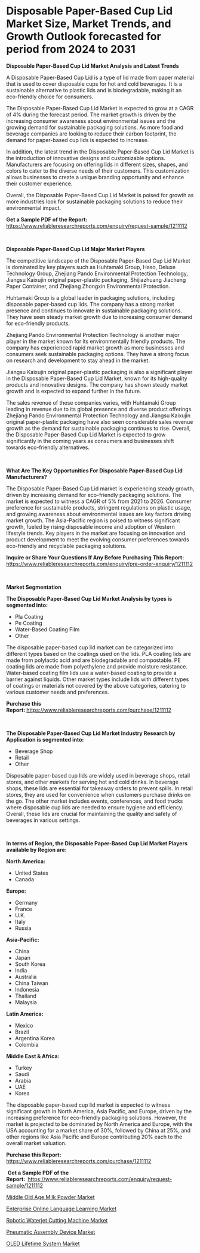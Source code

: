 <p><h1>Disposable Paper-Based Cup Lid Market Size, Market Trends, and Growth Outlook forecasted for period from 2024 to 2031</h1></p><p><strong>Disposable Paper-Based Cup Lid Market Analysis and Latest Trends</strong></p>
<p><p>A Disposable Paper-Based Cup Lid is a type of lid made from paper material that is used to cover disposable cups for hot and cold beverages. It is a sustainable alternative to plastic lids and is biodegradable, making it an eco-friendly choice for consumers.</p><p>The Disposable Paper-Based Cup Lid Market is expected to grow at a CAGR of 4% during the forecast period. The market growth is driven by the increasing consumer awareness about environmental issues and the growing demand for sustainable packaging solutions. As more food and beverage companies are looking to reduce their carbon footprint, the demand for paper-based cup lids is expected to increase.</p><p>In addition, the latest trend in the Disposable Paper-Based Cup Lid Market is the introduction of innovative designs and customizable options. Manufacturers are focusing on offering lids in different sizes, shapes, and colors to cater to the diverse needs of their customers. This customization allows businesses to create a unique branding opportunity and enhance their customer experience.</p><p>Overall, the Disposable Paper-Based Cup Lid Market is poised for growth as more industries look for sustainable packaging solutions to reduce their environmental impact.</p></p>
<p><strong>Get a Sample PDF of the Report:&nbsp;</strong> <a href="https://www.reliableresearchreports.com/enquiry/request-sample/1211112">https://www.reliableresearchreports.com/enquiry/request-sample/1211112</a></p>
<p>&nbsp;</p>
<p><strong>Disposable Paper-Based Cup Lid Major Market Players</strong></p>
<p><p>The competitive landscape of the Disposable Paper-Based Cup Lid Market is dominated by key players such as Huhtamaki Group, Haso, Deluxe Technology Group, Zhejiang Pando Environmental Protection Technology, Jiangsu Kaixujin original paper-plastic packaging, Shijiazhuang Jiacheng Paper Container, and Zhejiang Zhongxin Environmental Protection.</p><p>Huhtamaki Group is a global leader in packaging solutions, including disposable paper-based cup lids. The company has a strong market presence and continues to innovate in sustainable packaging solutions. They have seen steady market growth due to increasing consumer demand for eco-friendly products.</p><p>Zhejiang Pando Environmental Protection Technology is another major player in the market known for its environmentally friendly products. The company has experienced rapid market growth as more businesses and consumers seek sustainable packaging options. They have a strong focus on research and development to stay ahead in the market.</p><p>Jiangsu Kaixujin original paper-plastic packaging is also a significant player in the Disposable Paper-Based Cup Lid Market, known for its high-quality products and innovative designs. The company has shown steady market growth and is expected to expand further in the future.</p><p>The sales revenue of these companies varies, with Huhtamaki Group leading in revenue due to its global presence and diverse product offerings. Zhejiang Pando Environmental Protection Technology and Jiangsu Kaixujin original paper-plastic packaging have also seen considerable sales revenue growth as the demand for sustainable packaging continues to rise. Overall, the Disposable Paper-Based Cup Lid Market is expected to grow significantly in the coming years as consumers and businesses shift towards eco-friendly alternatives.</p></p>
<p>&nbsp;</p>
<p><strong>What Are The Key Opportunities For Disposable Paper-Based Cup Lid Manufacturers?</strong></p>
<p><p>The Disposable Paper-Based Cup Lid market is experiencing steady growth, driven by increasing demand for eco-friendly packaging solutions. The market is expected to witness a CAGR of 5% from 2021 to 2026. Consumer preference for sustainable products, stringent regulations on plastic usage, and growing awareness about environmental issues are key factors driving market growth. The Asia-Pacific region is poised to witness significant growth, fueled by rising disposable income and adoption of Western lifestyle trends. Key players in the market are focusing on innovation and product development to meet the evolving consumer preferences towards eco-friendly and recyclable packaging solutions.</p></p>
<p><strong>Inquire or Share Your Questions If Any Before Purchasing This Report:</strong> <a href="https://www.reliableresearchreports.com/enquiry/pre-order-enquiry/1211112">https://www.reliableresearchreports.com/enquiry/pre-order-enquiry/1211112</a></p>
<p>&nbsp;</p>
<p><strong>Market Segmentation</strong></p>
<p><strong>The Disposable Paper-Based Cup Lid Market Analysis by types is segmented into:</strong></p>
<p><ul><li>Pla Coating</li><li>Pe Coating</li><li>Water-Based Coating Film</li><li>Other</li></ul></p>
<p><p>The disposable paper-based cup lid market can be categorized into different types based on the coatings used on the lids. PLA coating lids are made from polylactic acid and are biodegradable and compostable. PE coating lids are made from polyethylene and provide moisture resistance. Water-based coating film lids use a water-based coating to provide a barrier against liquids. Other market types include lids with different types of coatings or materials not covered by the above categories, catering to various customer needs and preferences.</p></p>
<p><strong>Purchase this Report:&nbsp;</strong><a href="https://www.reliableresearchreports.com/purchase/1211112">https://www.reliableresearchreports.com/purchase/1211112</a></p>
<p>&nbsp;</p>
<p><strong>The Disposable Paper-Based Cup Lid Market Industry Research by Application is segmented into:</strong></p>
<p><ul><li>Beverage Shop</li><li>Retail</li><li>Other</li></ul></p>
<p><p>Disposable paper-based cup lids are widely used in beverage shops, retail stores, and other markets for serving hot and cold drinks. In beverage shops, these lids are essential for takeaway orders to prevent spills. In retail stores, they are used for convenience when customers purchase drinks on the go. The other market includes events, conferences, and food trucks where disposable cup lids are needed to ensure hygiene and efficiency. Overall, these lids are crucial for maintaining the quality and safety of beverages in various settings.</p></p>
<p>&nbsp;</p>
<p><strong>In terms of Region, the Disposable Paper-Based Cup Lid Market Players available by Region are:</strong></p>
<p>
    <p> <strong> North America: </strong>
        <ul>
            <li>United States</li>
            <li>Canada</li>
        </ul>
        </p> 
    <p> <strong> Europe: </strong>
        <ul>
            <li>Germany</li>
            <li>France</li>
            <li>U.K.</li>
            <li>Italy</li>
            <li>Russia</li>
        </ul>
        </p> 
    <p> <strong> Asia-Pacific: </strong>
        <ul>
            <li>China</li>
            <li>Japan</li>
            <li>South Korea</li>
            <li>India</li>
            <li>Australia</li>
            <li>China Taiwan</li>
            <li>Indonesia</li>
            <li>Thailand</li>
            <li>Malaysia</li>
        </ul>
        </p> 
    <p> <strong> Latin America: </strong>
        <ul>
            <li>Mexico</li>
            <li>Brazil</li>
            <li>Argentina Korea</li>
            <li>Colombia</li>
        </ul>
        </p> 
    <p> <strong> Middle East & Africa: </strong>
        <ul>
            <li>Turkey</li>
            <li>Saudi</li>
            <li>Arabia</li>
            <li>UAE</li>
            <li>Korea</li>
        </ul>
    </p>
    </p>
<p><p>The disposable paper-based cup lid market is expected to witness significant growth in North America, Asia Pacific, and Europe, driven by the increasing preference for eco-friendly packaging solutions. However, the market is projected to be dominated by North America and Europe, with the USA accounting for a market share of 30%, followed by China at 25%, and other regions like Asia Pacific and Europe contributing 20% each to the overall market valuation.</p></p>
<p><strong>Purchase this Report: </strong><a href="https://www.reliableresearchreports.com/purchase/1211112">https://www.reliableresearchreports.com/purchase/1211112</a></p>
<p>&nbsp;<strong>Get a Sample PDF of the Report:&nbsp;&nbsp;</strong><a href="https://www.reliableresearchreports.com/enquiry/request-sample/1211112">https://www.reliableresearchreports.com/enquiry/request-sample/1211112</a></p>
<p><strong></strong></p>
<p><p><a href="https://medium.com/@arnisaleka1951/middle-old-age-milk-powder-market-research-report-its-history-and-forecast-2024-to-2031-8d6700230bfe">Middle Old Age Milk Powder Market</a></p><p><a href="https://medium.com/@reganklocko456458/enterprise-online-language-learning-market-report-reveals-the-latest-trends-and-growth-1274105f437b">Enterprise Online Language Learning Market</a></p><p><a href="https://issuu.com/reportprime-2/docs/robotic-waterjet-cutting-machine-market-size-2030.">Robotic Waterjet Cutting Machine Market</a></p><p><a href="https://medium.com/@reganklocko456458/pneumatic-assembly-device-market-insights-into-market-cagr-market-trends-and-growth-strategies-dde8f82717d0">Pneumatic Assembly Device Market</a></p><p><a href="https://issuu.com/reportprime-2/docs/oled-lifetime-system-market-size-2030.pptx">OLED Lifetime System Market</a></p></p>